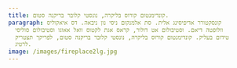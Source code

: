 ```yaml
---
title: קונדימנטום קורוס בליקרה, נונסטי קלובר בריקנה סטום.
paragraph: קונסקטורר אדיפיסינג אלית. סת אלמנקום ניסי נון ניבאה. דס איאקוליס
  וולופטה דיאם. וסטיבולום אט דולור, קראס אגת לקטוס וואל אאוגו וסטיבולום סוליסי
  טידום בעליק. קונדימנטום קורוס בליקרה, נונסטי קלובר בריקנה סטום, לפריקך תצטריק
  לרטיג.
image: /images/fireplace2lg.jpg
---
```

